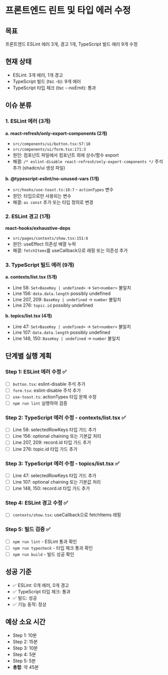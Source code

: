 # 프론트엔드 린트 및 타입 에러 수정

## 목표
프론트엔드 ESLint 에러 3개, 경고 1개, TypeScript 빌드 에러 9개 수정

## 현재 상태
- ESLint: 3개 에러, 1개 경고
- TypeScript 빌드 (tsc -b): 9개 에러
- TypeScript 타입 체크 (tsc --noEmit): 통과

## 이슈 분류

### 1. ESLint 에러 (3개)
**a. react-refresh/only-export-components (2개)**
- `src/components/ui/button.tsx:57:18`
- `src/components/ui/form.tsx:171:3`
- 원인: 컴포넌트 파일에서 컴포넌트 외에 상수/함수 export
- 해결: `/* eslint-disable react-refresh/only-export-components */` 주석 추가 (shadcn/ui 생성 파일)

**b. @typescript-eslint/no-unused-vars (1개)**
- `src/hooks/use-toast.ts:18:7` - `actionTypes` 변수
- 원인: 타입으로만 사용되는 변수
- 해결: `as const` 추가 또는 타입 정의로 변경

### 2. ESLint 경고 (1개)
**react-hooks/exhaustive-deps**
- `src/pages/contexts/show.tsx:151:6`
- 원인: useEffect 의존성 배열 누락
- 해결: `fetchItems`를 useCallback으로 래핑 또는 의존성 추가

### 3. TypeScript 빌드 에러 (9개)
**a. contexts/list.tsx (5개)**
- Line 58: `Set<BaseKey | undefined>` → `Set<number>` 불일치
- Line 156: `data.data.length` possibly undefined
- Line 207, 209: `BaseKey | undefined` → `number` 불일치
- Line 276: `topic.id` possibly undefined

**b. topics/list.tsx (4개)**
- Line 47: `Set<BaseKey | undefined>` → `Set<number>` 불일치
- Line 107: `data.data.length` possibly undefined
- Line 148, 150: `BaseKey | undefined` → `number` 불일치

## 단계별 실행 계획

### Step 1: ESLint 에러 수정 ✅
- [ ] `button.tsx`: eslint-disable 주석 추가
- [ ] `form.tsx`: eslint-disable 주석 추가
- [ ] `use-toast.ts`: actionTypes 타입 문제 수정
- [ ] `npm run lint` 실행하여 검증

### Step 2: TypeScript 에러 수정 - contexts/list.tsx ✅
- [ ] Line 58: selectedRowKeys 타입 가드 추가
- [ ] Line 156: optional chaining 또는 기본값 처리
- [ ] Line 207, 209: record.id 타입 가드 추가
- [ ] Line 276: topic.id 타입 가드 추가

### Step 3: TypeScript 에러 수정 - topics/list.tsx ✅
- [ ] Line 47: selectedRowKeys 타입 가드 추가
- [ ] Line 107: optional chaining 또는 기본값 처리
- [ ] Line 148, 150: record.id 타입 가드 추가

### Step 4: ESLint 경고 수정 ✅
- [ ] `contexts/show.tsx`: useCallback으로 fetchItems 래핑

### Step 5: 빌드 검증 ✅
- [ ] `npm run lint` - ESLint 통과 확인
- [ ] `npm run typecheck` - 타입 체크 통과 확인
- [ ] `npm run build` - 빌드 성공 확인

## 성공 기준
- ✅ ESLint: 0개 에러, 0개 경고
- ✅ TypeScript 타입 체크: 통과
- ✅ 빌드: 성공
- ✅ 기능 동작: 정상

## 예상 소요 시간
- Step 1: 10분
- Step 2: 15분
- Step 3: 10분
- Step 4: 5분
- Step 5: 5분
- **총합**: 약 45분

